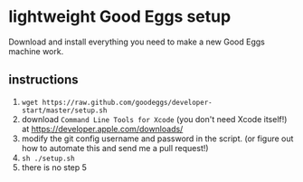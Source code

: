 # lightweight Good Eggs setup

Download and install everything you need to make a new Good Eggs machine work.

## instructions

1. `wget https://raw.github.com/goodeggs/developer-start/master/setup.sh`
2. download `Command Line Tools for Xcode` (you don't need Xcode itself!) at https://developer.apple.com/downloads/
3. modify the git config username and password in the script. (or figure out how to automate this and send me a pull request!)
4. `sh ./setup.sh`
5. there is no step 5

